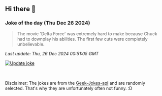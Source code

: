 ## Hi there 👋

### Joke of the day (Thu Dec 26 2024)
<!-- joke -->
>The movie 'Delta Force' was extremely hard to make because Chuck had to downplay his abilities. The first few cuts were completely unbelievable.
<!-- /joke -->

*Last update: Thu, 26 Dec 2024 00:51:05 GMT*

[![Update joke](https://github.com/nclskfm/nclskfm/actions/workflows/joke.yml/badge.svg)](https://github.com/nclskfm/nclskfm/actions/workflows/joke.yml)

<br><br>
Disclaimer: The jokes are from the [Geek-Jokes-api](https://github.com/sameerkumar18/geek-joke-api) and are randomly selected. That's why they are unfortunately often not funny. :D
